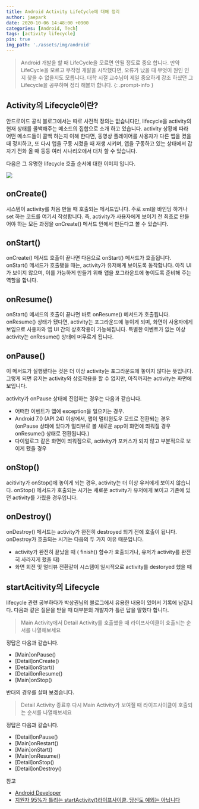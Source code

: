 ```yaml
---
title: Android Activity LifeCycle에 대해 정리
author: jaepark
date: 2020-10-06 14:48:00 +0900
categories: [Android, Tech]
tags: [activity lifecycle]
pin: true
img_path: './assets/img/android'
---
```

> Android 개발을 할 때 LifeCycle을 모르면 안될 정도로 중요 합니다. 만약 LifeCycle을 모르고 무작정 개발을 시작했다면, 
> 오류가 났을 때 무엇이 원인 인지 찾을 수 없을지도 모릅니다. 대학 시절 교수님이 제일 중요하게 강조 하셨던 
> 그 Lifecycle을 공부하며 정리 해볼까 합니다.
{: .prompt-info }

## Activity의 Lifecycle이란?

안드로이드 공식 블로그에서는 따로 사전적 정의는 없습니다만, lifecycle을 activity의 현재 상태를 콜백해주는 메소드의 집합으로 소개 하고 있습니다. 
activity 상황에 따라 어떤 메소드들이 콜백 하는지 이해 한다면, 동영상 플레이어를 사용자가 다른 앱을 켰을 때 정지하고, 
또 다시 앱을 구동 시켰을 때 재생 시키며, 앱을 구동하고 있는 상태에서 갑자기 전화 올 때 등등 여러 시나리오에서 대처 할 수 있습니다.

다음은 그 유명한 lifecycle 호출 순서에 대한 이미지 입니다.

<img src="/activity_lifecycle.png">

## onCreate()
시스템이 activity를 처음 만들 때 호출되는 메서드입니다. 주로 xml을 바인딩 하거나 set 하는 코드를 여기서 작성합니다. 
즉, activity가 사용자에게 보이기 전 최초로 만들어야 하는 모든 과정을 onCreate() 메서드 안에서 만든다고 볼 수 있습니다.

## onStart()
onCreate() 메서드 호출이 끝나면 다음으로 onStart() 메서드가 호출됩니다. onStart() 메서드가 호출됐을 때는, 
activity가 유저에게 보이도록 동작합니다. 아직 UI가 보이지 않으며, 이를 가능하게 만들기 위해 앱을 포그라운드에 놓이도록 준비해 주는 역할을 합니다.

## onResume()
onStart() 메서드의 호출이 끝나면 바로 onResume() 메서드가 호출됩니다. onResume() 상태가 됐다면, 
activity는 포그라운드에 놓이게 되며, 화면이 사용자에게 보임으로 사용자와 앱 UI 간의 상호작용이 가능해집니다. 
특별한 이벤트가 없는 이상 activity는 onResume() 상태에 머무르게 됩니다.

## onPause()
이 메서드가 실행됐다는 것은 더 이상 activity는 포그라운드에 놓이지 않다는 뜻입니다. 
그렇게 되면 유저는 activity와 상호작용을 할 수 없지만, 아직까지는 activity는 화면에 보입니다.

activity가 onPause 상태에 진입하는 경우는 다음과 같습니다.
- 어떠한 이벤트가 앱에 exception을 일으키는 경우.
- Android 7.0 (API 24) 이상에서, 앱이 멀티윈도우 모드로 전환되는 경우 (onPause 상태에 있다가 멀티뷰로 볼 새로운 app이 화면에 띄워질 경우 onResume() 상태로 전환됩니다.)
- 다이얼로그 같은 화면이 띄워짐으로, activity가 포커스가 되지 않고 부분적으로 보이게 됐을 경우

## onStop()
acitivity가 onStop()에 놓이게 되는 경우, activity는 더 이상 유저에게 보이지 않습니다. onStop() 메서드가 호출되는 시기는 새로운 activity가 유저에게 보이고 기존에 있던 activity를 가렸을 경우입니다. 

## onDestroy()  
onDestroy() 메서드는 activity가 완전히 destroyed 되기 전에 호출이 됩니다. onDestroy가 호출되는 시기는 다음의 두 가지 이유 때문입니다.
- activity가 완전히 끝났을 때 ( finish() 함수가 호출되거나, 유저가 activity를 완전히 사라지게 했을 때)
- 화면 회전 및 멀티뷰 전환같이 시스템이 일시적으로 activity를 destoryed 했을 때

## startAcitivity의 Lifecycle
lifecycle 관련 공부하다가 박상권님의 블로그에서 유용한 내용이 있어서 기록에 남깁니다. 다음과 같은 질문을 받을 때 대부분의 개발자가 틀린 답을 말했다 합니다.
> Main Activity에서 Detail Activity를 호출했을 때 라이프사이클이 호출되는 순서를 나열해보세요

정답은 다음과 같습니다.
- [Main]onPause()
- [Detail]onCreate()
- [Detail]onStart()
- [Detail]onResume()
- [Main]onStop()

반대의 경우를 살펴 보겠습니다. 
> Detail Activity 종료후 다시 Main Activity가 보여질 때 라이프사이클이 호출되는 순서를 나열해보세요

정답은 다음과 같습니다.
- [Detail]onPause()
- [Main]onRestart()
- [Main]onStart()
- [Main]onResume()
- [Detail]onStop()
- [Detail]onDestroy()

참고
- [Android Developer](https://developer.android.com/guide/components/activities/activity-lifecycle)
- [지원자 95%가 틀리는 startActivity()라이프사이클, 당신도 예외는 아닙니다](https://medium.com/%EB%B0%95%EC%83%81%EA%B6%8C%EC%9D%98-%EC%82%BD%EC%A7%88%EB%B8%94%EB%A1%9C%EA%B7%B8/%EC%A7%80%EC%9B%90%EC%9E%90-95-%EA%B0%80-%ED%8B%80%EB%A6%AC%EB%8A%94-startactivity-%EB%9D%BC%EC%9D%B4%ED%94%84%EC%82%AC%EC%9D%B4%ED%81%B4-%EB%8B%B9%EC%8B%A0%EB%8F%84-%EC%98%88%EC%99%B8%EB%8A%94-%EC%95%84%EB%8B%99%EB%8B%88%EB%8B%A4-ed0947a48d6)
